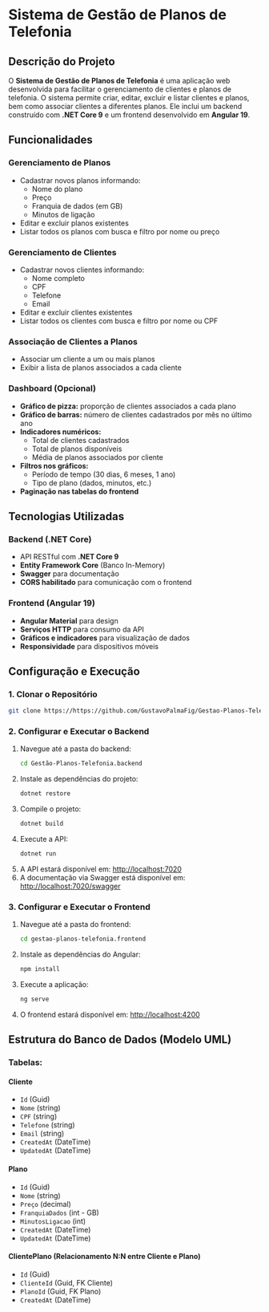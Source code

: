 # Sistema de Gestão de Planos de Telefonia

## Descrição do Projeto

O **Sistema de Gestão de Planos de Telefonia** é uma aplicação web desenvolvida para facilitar o gerenciamento de clientes e planos de telefonia. O sistema permite criar, editar, excluir e listar clientes e planos, bem como associar clientes a diferentes planos. Ele inclui um backend construído com **.NET Core 9** e um frontend desenvolvido em **Angular 19**.

## Funcionalidades

### **Gerenciamento de Planos**
- Cadastrar novos planos informando:
  - Nome do plano
  - Preço
  - Franquia de dados (em GB)
  - Minutos de ligação
- Editar e excluir planos existentes
- Listar todos os planos com busca e filtro por nome ou preço

### **Gerenciamento de Clientes**
- Cadastrar novos clientes informando:
  - Nome completo
  - CPF
  - Telefone
  - Email
- Editar e excluir clientes existentes
- Listar todos os clientes com busca e filtro por nome ou CPF

### **Associação de Clientes a Planos**
- Associar um cliente a um ou mais planos
- Exibir a lista de planos associados a cada cliente

### **Dashboard (Opcional)**
- **Gráfico de pizza:** proporção de clientes associados a cada plano
- **Gráfico de barras:** número de clientes cadastrados por mês no último ano
- **Indicadores numéricos:**
  - Total de clientes cadastrados
  - Total de planos disponíveis
  - Média de planos associados por cliente
- **Filtros nos gráficos:**
  - Período de tempo (30 dias, 6 meses, 1 ano)
  - Tipo de plano (dados, minutos, etc.)
- **Paginação nas tabelas do frontend**

## Tecnologias Utilizadas

### **Backend (.NET Core)**
- API RESTful com **.NET Core 9**
- **Entity Framework Core** (Banco In-Memory)
- **Swagger** para documentação
- **CORS habilitado** para comunicação com o frontend

### **Frontend (Angular 19)**
- **Angular Material** para design
- **Serviços HTTP** para consumo da API
- **Gráficos e indicadores** para visualização de dados
- **Responsividade** para dispositivos móveis

## Configuração e Execução

### **1. Clonar o Repositório**
```sh
git clone https://https://github.com/GustavoPalmaFig/Gestao-Planos-Telefonia.git
```

### **2. Configurar e Executar o Backend**
1. Navegue até a pasta do backend:
   ```sh
   cd Gestão-Planos-Telefonia.backend
   ```
2. Instale as dependências do projeto:
   ```sh
   dotnet restore
   ```
3. Compile o projeto:
   ```sh
   dotnet build
   ```
4. Execute a API:
   ```sh
   dotnet run
   ```
5. A API estará disponível em: [http://localhost:7020](http://localhost:7020)
6. A documentação via Swagger está disponível em: [http://localhost:7020/swagger](http://localhost:7020/swagger)

### **3. Configurar e Executar o Frontend**
1. Navegue até a pasta do frontend:
   ```sh
   cd gestao-planos-telefonia.frontend
   ```
2. Instale as dependências do Angular:
   ```sh
   npm install
   ```
3. Execute a aplicação:
   ```sh
   ng serve
   ```
4. O frontend estará disponível em: [http://localhost:4200](http://localhost:4200)

## Estrutura do Banco de Dados (Modelo UML)

### **Tabelas:**
#### **Cliente**
- `Id` (Guid)
- `Nome` (string)
- `CPF` (string)
- `Telefone` (string)
- `Email` (string)
- `CreatedAt` (DateTime)
- `UpdatedAt` (DateTime)

#### **Plano**
- `Id` (Guid)
- `Nome` (string)
- `Preço` (decimal)
- `FranquiaDados` (int - GB)
- `MinutosLigacao` (int)
- `CreatedAt` (DateTime)
- `UpdatedAt` (DateTime)

#### **ClientePlano** (Relacionamento N:N entre Cliente e Plano)
- `Id` (Guid)
- `ClienteId` (Guid, FK Cliente)
- `PlanoId` (Guid, FK Plano)
- `CreatedAt` (DateTime)

